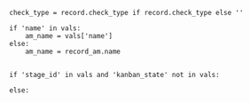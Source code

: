 
    check_type = record.check_type if record.check_type else ''

    if 'name' in vals:
        am_name = vals['name']
    else:
        am_name = record_am.name


    if 'stage_id' in vals and 'kanban_state' not in vals:
    
    else:
